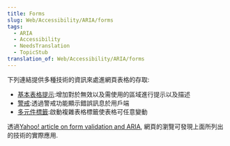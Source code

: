 ```yaml
---
title: Forms
slug: Web/Accessibility/ARIA/forms
tags:
  - ARIA
  - Accessibility
  - NeedsTranslation
  - TopicStub
translation_of: Web/Accessibility/ARIA/forms
---
```

下列連結提供多種技術的資訊來處進網頁表格的存取:

- [基本表格提示](/en/Accessibility/ARIA/Basic_form_hints):增加對於無效以及需使用的區域進行提示以及描述
- [警戒](/en/Accessibility/ARIA/forms/alerts):透過警戒功能顯示錯誤訊息於用戶端
- [多元件標籤](/en/Accessibility/ARIA/forms/Multipart_labels):啟動複雜表格標籤使表格可任意變動

透過[Yahoo! article on form validation and ARIA](http://yaccessibilityblog.com/library/aria-invalid-form-inputs.html), 網頁的瀏覽可發現上面所列出的技術的實際應用.
